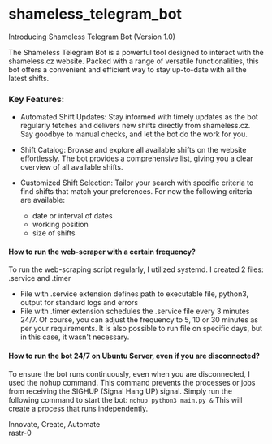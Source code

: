 # shameless_telegram_bot
Introducing Shameless Telegram Bot (Version 1.0)

The Shameless Telegram Bot is a powerful tool designed to interact with the shameless.cz website. 
Packed with a range of versatile functionalities, this bot offers a convenient and efficient way to stay up-to-date with all the latest shifts.

### Key Features:
* Automated Shift Updates:
  Stay informed with timely updates as the bot regularly fetches and delivers new shifts directly from shameless.cz.
  Say goodbye to manual checks, and let the bot do the work for you.

* Shift Catalog: 
  Browse and explore all available shifts on the website effortlessly.
  The bot provides a comprehensive list, giving you a clear overview of all available shifts.
* Customized Shift Selection:
  Tailor your search with specific criteria to find shifts that match your preferences.
  For now the following criteria are available:
  * date or interval of dates
  * working position
  * size of shifts



#### How to run the web-scraper with a certain frequency?
To run the web-scraping script regularly, I utilized systemd. I created 2 files: .service and .timer
* File with .service extension defines path to executable file, python3, output for standard logs and errors
* File with .timer extension schedules the .service file every 3 minutes 24/7. Of course, you can adjust the frequency to 5, 10 or 30 minutes as per your requirements.
It is also possible to run file on specific days, but in this case, it wasn't necessary.

#### How to run the bot 24/7 on Ubuntu Server, even if you are disconnected?
To ensure the bot runs continuously, even when you are disconnected, I used the nohup command. This command prevents the processes or jobs from receiving the SIGHUP (Signal Hang UP) signal.
Simply run the following command to start the bot:
`nohup python3 main.py &`
This will create a process that runs independently.

                
Innovate, Create, Automate  
rastr-0  
